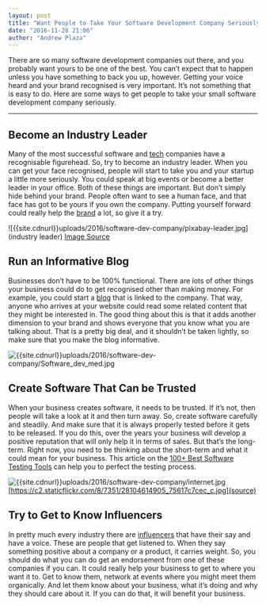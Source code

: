 ```yaml
---
layout: post
title: "Want People to Take Your Software Development Company Seriously? Here's What You Should Do"
date: "2016-11-28 21:06"
author: "Andrew Plaza"
---
```


There are so many software development companies out there, and you probably want yours to be one of the best. You can’t expect that to happen unless you have something to back you up, however. Getting your voice heard and your brand recognised is very important. It’s not something that is easy to do. Here are some ways to get people to take your small software development company seriously.

---

## Become an Industry Leader

Many of the most successful software and [tech](http://liquidthink.net/4-ways-technology-is-changing-art-and-design "tech") companies have a recognisable figurehead. So, try to become an industry leader. When you can get your face recognised, people will start to take you and your startup a little more seriously. You could speak at big events or become a better leader in your office. Both of these things are important. But don’t simply hide behind your brand. People often want to see a human face, and that face has got to be yours if you own the company. Putting yourself forward could really help the [brand](https://www.entrepreneur.com/article/276520 "brand") a lot, so give it a try.


![{{site.cdnurl}}uploads/2016/software-dev-company/pixabay-leader.jpg](industry leader)
[Image Source](https://cdn.pixabay.com/photo/2016/08/27/11/16/icon-1623888_960_720.jpg)


## Run an Informative Blog

Businesses don’t have to be 100% functional. There are lots of other things your business could do to get recognised other than making money. For example, you could start a [blog](http://www.socialmediaexaminer.com/blogging-tips-from-the-pros/) that is linked to the company. That way, anyone who arrives at your website could read some related content that they might be interested in. The good thing about this is that it adds another dimension to your brand and shows everyone that you know what you are talking about. That is a pretty big deal, and it shouldn’t be taken lightly, so make sure that you make the blog informative.

![{{site.cdnurl}}uploads/2016/software-dev-company/Software_dev_med.jpg](development)


## Create Software That Can be Trusted

When your business creates software, it needs to be trusted. If it’s not, then people will take a look at it and then turn away. So, create software carefully and steadily. And make sure that it is always properly tested before it gets to be released. If you do this, over the years your business will develop a positive reputation that will only help it in terms of sales. But that’s the long-term. Right now, you need to be thinking about the short-term and what it could mean for your business. This article on the [100+ Best Software Testing Tools](https://www.qasymphony.com/blog/100-plus-best-software-testing-tools/) can help you to perfect the testing process.

![{{site.cdnurl}}uploads/2016/software-dev-company/internet.jpg](internet)
[https://c2.staticflickr.com/8/7351/28104614905_75617c7cec_c.jpg](source)


## Try to Get to Know Influencers

In pretty much every industry there are [influencers](http://labs.openviewpartners.com/networking-tips-from-top-influencers/) that have their say and have a voice. These are people that get listened to. When they say something positive about a company or a product, it carries weight. So, you should do what you can do get an endorsement from one of these companies if you can. It could really help your business to get to where you want it to. Get to know them, network at events where you might meet them organically. And let them know about your business, what it’s doing and why they should care about it. If you can do that, it will benefit your business.
